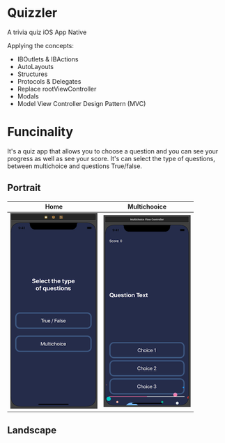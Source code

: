 # Quizzler
A trivia quiz iOS App Native

Applying the concepts:

* IBOutlets & IBActions
* AutoLayouts
* Structures
* Protocols & Delegates
* Replace rootViewController
* Modals
* Model View Controller Design Pattern (MVC)

# Funcinality
It's a quiz app that allows you to choose a question and you can see your progress as well as see your score.
It's can select the type of questions, between multichoice and questions True/false.


## Portrait


|  Home      |  Multichooice      |
|------------|-------------|
| ![Portrait](Documentation/portrait_home.png) |  ![Portrait](Documentation/portrait_multichoice.png)  |


## Landscape

